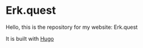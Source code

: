 # Erk.quest

Hello, this is the repository for my website: Erk.quest

It is built with [Hugo](https://gohugo.io/)

